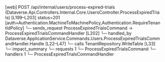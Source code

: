 [web] POST /api/internal/users/process-expired-trials  (Dataverse.Api.Controllers.Internal.Core.UsersController.ProcessExpiredTrials)  [L199–L203] status=201 [auth=Authentication.MachineToMachinePolicy,Authentication.RequireTenantIdPolicy]
  └─ sends_request ProcessExpiredTrialsCommand -> ProcessExpiredTrialsCommandHandler [L202]
    └─ handled_by Dataverse.ApplicationService.Commands.Users.ProcessExpiredTrialsCommandHandler.Handle [L22–L47]
      └─ calls TenantRepository.WriteTable [L33]
  └─ impact_summary
    └─ requests 1
      └─ ProcessExpiredTrialsCommand
    └─ handlers 1
      └─ ProcessExpiredTrialsCommandHandler

